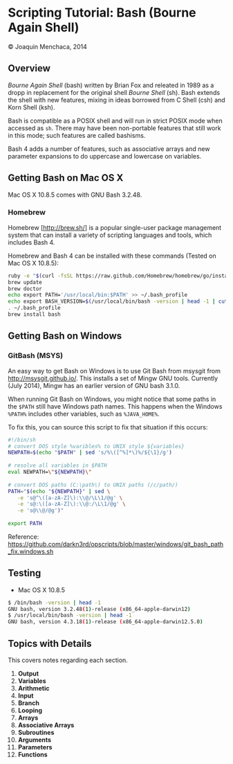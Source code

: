 # Scripting Tutorial: Bash (Bourne Again Shell)

© Joaquin Menchaca, 2014

## Overview

*Bourne Again Shell* (bash) written by Brian Fox and releated in 1989 as a dropp in replacement for the original shell *Bourne Shell* (sh).  Bash extends the shell with new features, mixing in ideas borrowed from C Shell (csh) and Korn Shell (ksh).

Bash is compatible as a POSIX shell and will run in strict POSIX mode when accessed as ```sh```.  There may have been non-portable features that still work in this mode; such features are called bashisms.

Bash 4 adds a number of features, such as associative arrays and new parameter expansions to do uppercase and lowercase on variables.

## Getting Bash on Mac OS X

Mac OS X 10.8.5 comes with GNU Bash 3.2.48.

### Homebrew

Homebrew [http://brew.sh/] is a popular single-user package management system that can install a variety of scripting languages and tools, which includes Bash 4.

Homebrew and Bash 4 can be installed with these commands (Tested on Mac OS X 10.8.5):

```bash
ruby -e "$(curl -fsSL https://raw.github.com/Homebrew/homebrew/go/install)"
brew update
brew doctor
echo export PATH='/usr/local/bin:$PATH' >> ~/.bash_profile
echo export BASH_VERSION=$(/usr/local/bin/bash -version | head -1 | cut -d' ' -f4) >> ~/.bash_profile
. ~/.bash_profile
brew install bash
```

## Getting Bash on Windows

### GitBash (MSYS)

An easy way to get Bash on Windows is to use Git Bash from msysgit from http://msysgit.github.io/.  This installs a set of Mingw GNU tools.  Currently (July 2014), Mingw has an earlier version of GNU bash 3.1.0.

When running Git Bash on Windows, you might notice that some paths in the ```$PATH``` still have Windows path names.  This happens when the Windows ```%PATH%``` includes other variables, such as ```%JAVA_HOME%```.  

To fix this, you can source this script to fix that situation if this occurs:

```bash
#!/bin/sh
# convert DOS style %varibles% to UNIX style ${variables}
NEWPATH=$(echo "$PATH" | sed 's/%\([^%]*\)%/${\1}/g')
 
# resolve all variables in $PATH
eval NEWPATH=\"${NEWPATH}\"
 
# convert DOS paths (C:\path\) to UNIX paths (/c/path/)
PATH="$(echo "${NEWPATH}" | sed \
   -e 's@^\([a-zA-Z]\):\\@/\L\1/@g' \
   -e 's@:\([a-zA-Z]\):\\@:/\L\1/@g' \
   -e 's@\\@/@g')"
 
export PATH
```
Reference: https://github.com/darkn3rd/opscripts/blob/master/windows/git_bash_path_fix.windows.sh



## Testing

* Mac OS X 10.8.5

```bash
$ /bin/bash -version | head -1
GNU bash, version 3.2.48(1)-release (x86_64-apple-darwin12)
$ /usr/local/bin/bash -version | head -1
GNU bash, version 4.3.18(1)-release (x86_64-apple-darwin12.5.0)
```

## Topics with Details 

This covers notes regarding each section.

1. **Output**
2. **Variables**
3. **Arithmetic**
4. **Input**
5. **Branch**
6. **Looping**
7. **Arrays**
8. **Associative Arrays**
9. **Subroutines** 
10. **Arguments**
11. **Parameters**
12. **Functions**